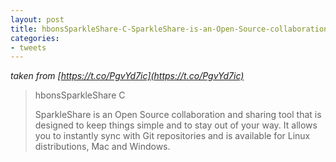 ```yaml
---
layout: post
title: hbonsSparkleShare-C-SparkleShare-is-an-Open-Source-collaboration
categories:
- tweets
---
```

*taken from [https://t.co/PgvYd7ic](https://t.co/PgvYd7ic)*
>hbonsSparkleShare C
>
>SparkleShare is an Open Source collaboration and sharing tool that is designed to keep things simple and to stay out of your way. It allows you to instantly sync with Git repositories and is available for Linux distributions, Mac and Windows.
>
>